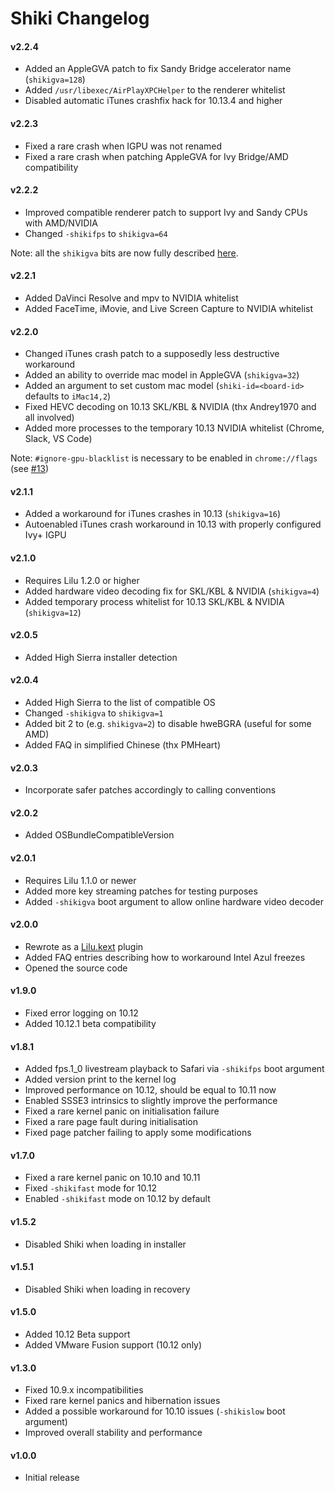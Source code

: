 Shiki Changelog
==================
#### v2.2.4
- Added an AppleGVA patch to fix Sandy Bridge accelerator name (`shikigva=128`)
- Added `/usr/libexec/AirPlayXPCHelper` to the renderer whitelist
- Disabled automatic iTunes crashfix hack for 10.13.4 and higher

#### v2.2.3
- Fixed a rare crash when IGPU was not renamed
- Fixed a rare crash when patching AppleGVA for Ivy Bridge/AMD compatibility

#### v2.2.2
- Improved compatible renderer patch to support Ivy and Sandy CPUs with AMD/NVIDIA
- Changed `-shikifps` to `shikigva=64`

Note: all the `shikigva` bits are now fully described [here](https://github.com/vit9696/Shiki/blob/master/Shiki/kern_start.cpp#L18).

#### v2.2.1
- Added DaVinci Resolve and mpv to NVIDIA whitelist
- Added FaceTime, iMovie, and Live Screen Capture to NVIDIA whitelist

#### v2.2.0
- Changed iTunes crash patch to a supposedly less destructive workaround
- Added an ability to override mac model in AppleGVA (`shikigva=32`)
- Added an argument to set custom mac model (`shiki-id=<board-id>` defaults to `iMac14,2`)
- Fixed HEVC decoding on 10.13 SKL/KBL & NVIDIA (thx Andrey1970 and all involved)
- Added more processes to the temporary 10.13 NVIDIA whitelist (Chrome, Slack, VS Code)

Note: `#ignore-gpu-blacklist` is necessary to be enabled in `chrome://flags` (see [#13](https://github.com/vit9696/Shiki/issues/13))

#### v2.1.1
- Added a workaround for iTunes crashes in 10.13 (`shikigva=16`)
- Autoenabled iTunes crash workaround in 10.13 with properly configured Ivy+ IGPU

#### v2.1.0
- Requires Lilu 1.2.0 or higher
- Added hardware video decoding fix for SKL/KBL & NVIDIA (`shikigva=4`)
- Added temporary process whitelist for 10.13 SKL/KBL & NVIDIA (`shikigva=12`)

#### v2.0.5
- Added High Sierra installer detection

#### v2.0.4
- Added High Sierra to the list of compatible OS
- Changed `-shikigva` to `shikigva=1`
- Added bit 2 to (e.g. `shikigva=2`) to disable hweBGRA (useful for some AMD)
- Added FAQ in simplified Chinese (thx PMHeart)

#### v2.0.3
- Incorporate safer patches accordingly to calling conventions

#### v2.0.2
- Added OSBundleCompatibleVersion

#### v2.0.1
- Requires Lilu 1.1.0 or newer
- Added more key streaming patches for testing purposes
- Added `-shikigva` boot argument to allow online hardware video decoder

#### v2.0.0
- Rewrote as a [Lilu.kext](https://github.com/vit9696/Lilu) plugin
- Added FAQ entries describing how to workaround Intel Azul freezes
- Opened the source code

#### v1.9.0
- Fixed error logging on 10.12
- Added 10.12.1 beta compatibility

#### v1.8.1
- Added fps.1_0 livestream playback to Safari via `-shikifps` boot argument
- Added version print to the kernel log
- Improved performance on 10.12, should be equal to 10.11 now
- Enabled SSSE3 intrinsics to slightly improve the performance
- Fixed a rare kernel panic on initialisation failure
- Fixed a rare page fault during initialisation
- Fixed page patcher failing to apply some modifications

#### v1.7.0
- Fixed a rare kernel panic on 10.10 and 10.11
- Fixed `-shikifast` mode for 10.12
- Enabled `-shikifast` mode on 10.12 by default

#### v1.5.2
- Disabled Shiki when loading in installer

#### v1.5.1
- Disabled Shiki when loading in recovery

#### v1.5.0
- Added 10.12 Beta support
- Added VMware Fusion support (10.12 only)

#### v1.3.0
- Fixed 10.9.x incompatibilities
- Fixed rare kernel panics and hibernation issues
- Added a possible workaround for 10.10 issues (`-shikislow` boot argument)
- Improved overall stability and performance

#### v1.0.0
- Initial release
